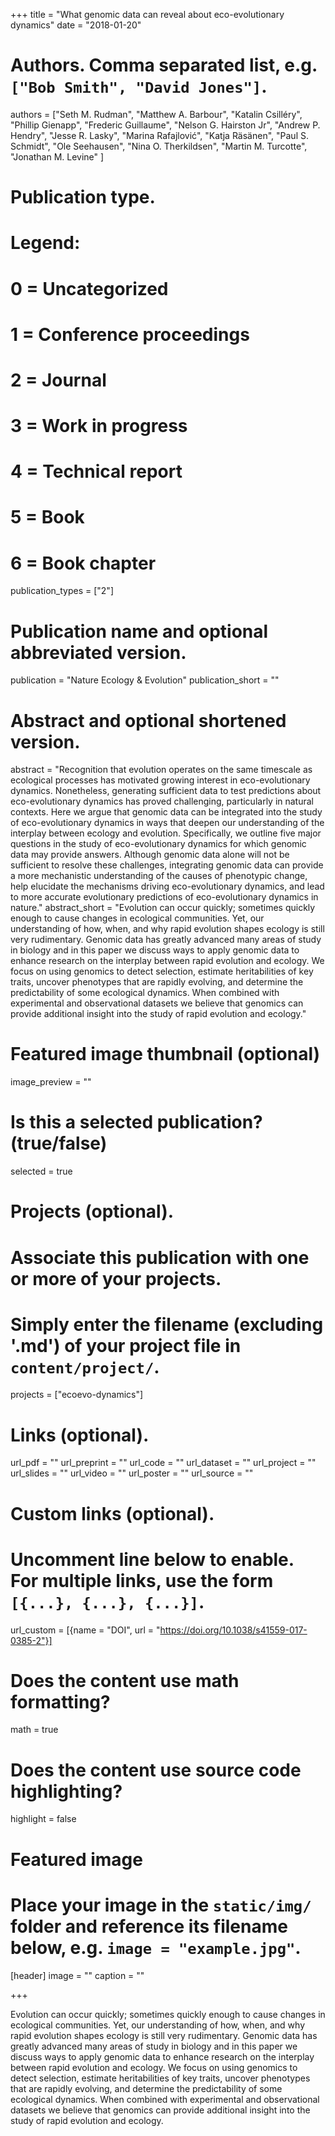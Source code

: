 +++
title = "What genomic data can reveal about eco-evolutionary dynamics"
date = "2018-01-20"

# Authors. Comma separated list, e.g. `["Bob Smith", "David Jones"]`.
authors = ["Seth M. Rudman", "Matthew A. Barbour", "Katalin Csilléry", "Phillip Gienapp", "Frederic Guillaume", "Nelson G. Hairston Jr", "Andrew P. Hendry", "Jesse R. Lasky", "Marina Rafajlović", "Katja Räsänen", "Paul S. Schmidt", "Ole Seehausen", "Nina O. Therkildsen", "Martin M. Turcotte", "Jonathan M. Levine" ]

# Publication type.
# Legend:
# 0 = Uncategorized
# 1 = Conference proceedings
# 2 = Journal
# 3 = Work in progress
# 4 = Technical report
# 5 = Book
# 6 = Book chapter
publication_types = ["2"]

# Publication name and optional abbreviated version.
publication = "Nature Ecology & Evolution"
publication_short = ""

# Abstract and optional shortened version.
abstract = "Recognition that evolution operates on the same timescale as ecological processes has motivated growing interest in eco-evolutionary dynamics. Nonetheless, generating sufficient data to test predictions about eco-evolutionary dynamics has proved challenging, particularly in natural contexts. Here we argue that genomic data can be integrated into the study of eco-evolutionary dynamics in ways that deepen our understanding of the interplay between ecology and evolution. Specifically, we outline five major questions in the study of eco-evolutionary dynamics for which genomic data may provide answers. Although genomic data alone will not be sufficient to resolve these challenges, integrating genomic data can provide a more mechanistic understanding of the causes of phenotypic change, help elucidate the mechanisms driving eco-evolutionary dynamics, and lead to more accurate evolutionary predictions of eco-evolutionary dynamics in nature."
abstract_short = "Evolution can occur quickly; sometimes quickly enough to cause changes in ecological communities. Yet, our understanding of how, when, and why rapid evolution shapes ecology is still very rudimentary. Genomic data has greatly advanced many areas of study in biology and in this paper we discuss ways to apply genomic data to enhance research on the interplay between rapid evolution and ecology. We focus on using genomics to detect selection, estimate heritabilities of key traits, uncover phenotypes that are rapidly evolving, and determine the predictability of some ecological dynamics. When combined with experimental and observational datasets we believe that genomics can provide additional insight into the study of rapid evolution and ecology."

# Featured image thumbnail (optional)
image_preview = ""

# Is this a selected publication? (true/false)
selected = true

# Projects (optional).
#   Associate this publication with one or more of your projects.
#   Simply enter the filename (excluding '.md') of your project file in `content/project/`.
projects = ["ecoevo-dynamics"]

# Links (optional).
url_pdf = ""
url_preprint = ""
url_code = ""
url_dataset = ""
url_project = ""
url_slides = ""
url_video = ""
url_poster = ""
url_source = ""

# Custom links (optional).
#   Uncomment line below to enable. For multiple links, use the form `[{...}, {...}, {...}]`.
 url_custom = [{name = "DOI", url = "https://doi.org/10.1038/s41559-017-0385-2"}]

# Does the content use math formatting?
math = true

# Does the content use source code highlighting?
highlight = false

# Featured image
# Place your image in the `static/img/` folder and reference its filename below, e.g. `image = "example.jpg"`.
[header]
image = ""
caption = ""

+++

Evolution can occur quickly; sometimes quickly enough to cause changes in ecological communities. Yet, our understanding of how, when, and why rapid evolution shapes ecology is still very rudimentary. Genomic data has greatly advanced many areas of study in biology and in this paper we discuss ways to apply genomic data to enhance research on the interplay between rapid evolution and ecology. We focus on using genomics to detect selection, estimate heritabilities of key traits, uncover phenotypes that are rapidly evolving, and determine the predictability of some ecological dynamics. When combined with experimental and observational datasets we believe that genomics can provide additional insight into the study of rapid evolution and ecology.
